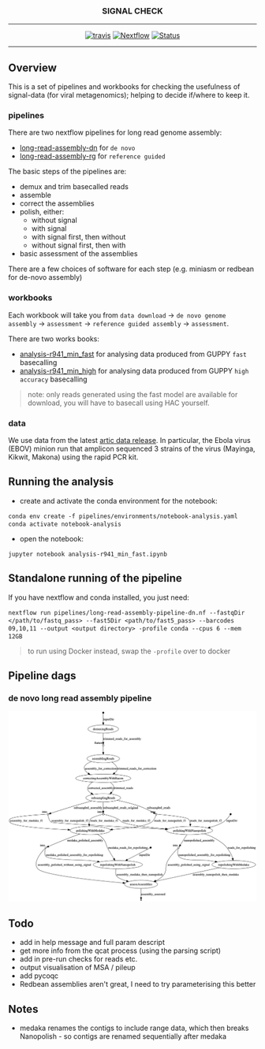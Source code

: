 <div align="center">
    <h3>SIGNAL CHECK</h3>
    <hr>
    <a href="https://travis-ci.org/will-rowe/signal-check"><img src="https://travis-ci.org/will-rowe/signal-check.svg?branch=master" alt="travis"></a>
    <a href="https://www.nextflow.io"><img src="https://img.shields.io/badge/nextflow-%E2%89%A519.07.0-brightgreen.svg" alt="Nextflow"></a>
    <a href=""><img src="https://img.shields.io/badge/status-WIP-orange" alt="Status"></a>
</div>

***

## Overview

This is a set of pipelines and workbooks for checking the usefulness of signal-data (for viral metagenomics); helping to decide if/where to keep it.

### pipelines

There are two nextflow pipelines for long read genome assembly:

* [long-read-assembly-dn](pipelines/long-read-assembly-dn.nf) for `de novo`
* [long-read-assembly-rg](pipelines/long-read-assembly-rg.nf) for `reference guided`

The basic steps of the pipelines are:

* demux and trim basecalled reads
* assemble
* correct the assemblies
* polish, either:
  * without signal
  * with signal
  * with signal first, then without
  * without signal first, then with
* basic assessment of the assemblies

There are a few choices of software for each step (e.g. miniasm or redbean for de-novo assembly)

### workbooks

Each workbook will take you from `data download` -> `de novo genome assembly` -> `assessment` -> `reference guided assembly` -> `assessment`.

There are two works books:

* [analysis-r941_min_fast](analysis-r941_min_fast.ipynb) for analysing data produced from GUPPY `fast` basecalling
* [analysis-r941_min_high](analysis-r941_min_high.ipynb) for analysing data produced from GUPPY `high accuracy` basecalling

> note: only reads generated using the fast model are available for download, you will have to basecall using HAC yourself.

### data

We use data from the latest [artic data release](http://artic.network/protocol_validation_2019.html). In particular, the Ebola virus (EBOV) minion run that amplicon sequenced 3 strains of the virus (Mayinga, Kikwit, Makona) using the rapid PCR kit.


## Running the analysis

* create and activate the conda environment for the notebook:
  
```
conda env create -f pipelines/environments/notebook-analysis.yaml 
conda activate notebook-analysis
```

* open the notebook:

```
jupyter notebook analysis-r941_min_fast.ipynb
```

## Standalone running of the pipeline

If you have nextflow and conda installed, you just need:

```
nextflow run pipelines/long-read-assembly-pipeline-dn.nf --fastqDir </path/to/fastq_pass> --fast5Dir <path/to/fast5_pass> --barcodes 09,10,11 --output <output directory> -profile conda --cpus 6 --mem 12GB
```

> to run using Docker instead, swap the `-profile` over to docker

## Pipeline dags

### de novo long read assembly pipeline

![dag](pipelines/long-read-assembly-dn.png)

## Todo

* add in help message and full param descript
* get more info from the qcat process (using the parsing script)
* add in pre-run checks for reads etc.
* output visualisation of MSA / pileup
* add pycoqc
* Redbean assemblies aren't great, I need to try parameterising this better

## Notes

* medaka renames the contigs to include range data, which then breaks Nanopolish - so contigs are renamed sequentially after medaka
